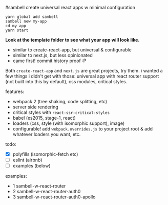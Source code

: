 #sambell
create universal react apps w minimal configuration

```
yarn global add sambell
sambell new my-app
cd my-app
yarn start
```

**Look at the template folder to see what your app will look like.**

- similar to create-react-app, but universal & configurable
- similar to next.js, but less opinionated
- came first! commit history proof :P

Both `create-react-app` and `next.js` are great projects, try them. i wanted a few things i didn't get with those: universal app with react router support (not built into this by default), css modules, critical styles.

features:
- webpack 2 (tree shaking, code splitting, etc)
- server side rendering
- critical styles with `react-ssr-critical-styles`
- babel (es2015, stage-1, react)
- loaders (css, style (with isomorphic support), image)
- configurable! add `webpack.overrides.js` to your project root & add whatever loaders you want, etc.

todo:
- [x] polyfills (isomorphic-fetch etc)
- [ ] eslint (airbnb)
- [ ] examples (below)

examples:
- 1 sambell-w-react-router
- 2 sambell-w-react-router-auth0
- 3 sambell-w-react-router-auth0-apollo
